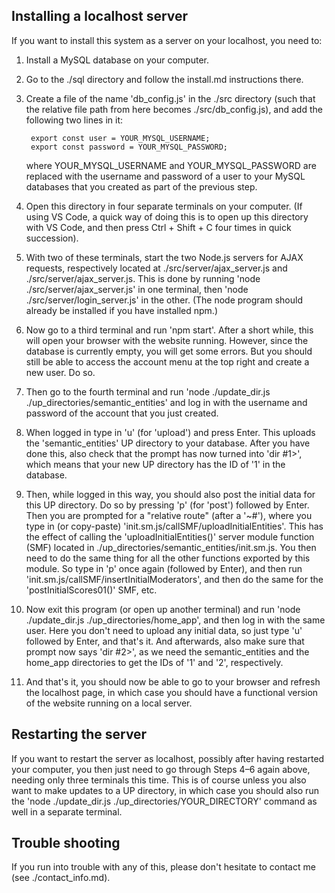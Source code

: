 
## Installing a localhost server

If you want to install this system as a server on your localhost, you need to:

1. Install a MySQL database on your computer.

2. Go to the ./sql directory and follow the install.md instructions there.

3. Create a file of the name 'db_config.js' in the ./src directory (such that the relative file path from here becomes ./src/db_config.js), and add the following two lines in it:

        export const user = YOUR_MYSQL_USERNAME;
        export const password = YOUR_MYSQL_PASSWORD;

    where YOUR_MYSQL_USERNAME and YOUR_MYSQL_PASSWORD are replaced with the username and password of a user to your MySQL databases that you created as part of the previous step.

5. Open this directory in four separate terminals on your computer. (If using VS Code, a quick way of doing this is to open up this directory with VS Code, and then press Ctrl + Shift + C four times in quick succession).

6. With two of these terminals, start the two Node.js servers for AJAX requests, respectively located at ./src/server/ajax_server.js and ./src/server/ajax_server.js. This is done by running 'node ./src/server/ajax_server.js' in one terminal, then 'node ./src/server/login_server.js' in the other. (The node program should already be installed if you have installed npm.)

7. Now go to a third terminal and run 'npm start'. After a short while, this will open your browser with the website running. However, since the database is currently empty, you will get some errors. But you should still be able to access the account menu at the top right and create a new user. Do so.

8. Then go to the fourth terminal and run 'node ./update_dir.js ./up_directories/semantic_entities' and log in with the username and password of the account that you just created.

9. When logged in type in 'u' (for 'upload') and press Enter. This uploads the 'semantic_entities' UP directory to your database. After you have done this, also check that the prompt has now turned into 'dir #1>', which means that your new UP directory has the ID of '1' in the database.

10. Then, while logged in this way, you should also post the initial data for this UP directory. Do so by pressing 'p' (for 'post') followed by Enter. Then you are prompted for a "relative route" (after a '~#'), where you type in (or copy-paste) 'init.sm.js/callSMF/uploadInitialEntities'. This has the effect of calling the 'uploadInitialEntities()' server module function (SMF) located in ./up_directories/semantic_entities/init.sm.js. You then need to do the same thing for all the other functions exported by this module. So type in 'p' once again (followed by Enter), and then run 'init.sm.js/callSMF/insertInitialModerators', and then do the same for the 'postInitialScores01()' SMF, etc.

11. Now exit this program (or open up another terminal) and run 'node ./update_dir.js ./up_directories/home_app', and then log in with the same user. Here you don't need to upload any initial data, so just type 'u' followed by Enter, and that's it. And afterwards, also make sure that prompt now says 'dir #2>', as we need the semantic_entities and the home_app directories to get the IDs of '1' and '2', respectively.

12. And that's it, you should now be able to go to your browser and refresh the localhost page, in which case you should have a functional version of the website running on a local server.



## Restarting the server

If you want to restart the server as localhost, possibly after having restarted your computer, you then just need to go through Steps 4–6 again above, needing only three terminals this time. This is of course unless you also want to make updates to a UP directory, in which case you should also run the 'node ./update_dir.js ./up_directories/YOUR_DIRECTORY' command as well in a separate terminal.



## Trouble shooting

If you run into trouble with any of this, please don't hesitate to contact me (see ./contact_info.md).
